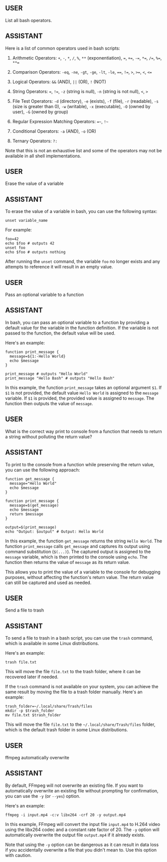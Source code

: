 ## USER
List all bash operators.

## ASSISTANT
Here is a list of common operators used in bash scripts:

1. Arithmetic Operators: `+`, `-`, `*`, `/`, `%`, `**` (exponentiation), `=`, `+=`, `-=`, `*=`, `/=`, `%=`, `**=`

2. Comparison Operators: `-eq`, `-ne`, `-gt`, `-ge`, `-lt`, `-le`, `==`, `!=`, `>`, `>=`, `<`, `<=`

3. Logical Operators: `&&` (AND), `||` (OR), `!` (NOT)

4. String Operators: `=`, `!=`, `-z` (string is null), `-n` (string is not null), `<`, `>`

5. File Test Operators: `-d` (directory), `-e` (exists), `-f` (file), `-r` (readable), `-s` (size is greater than 0), `-w` (writable), `-x` (executable), `-O` (owned by user), `-G` (owned by group)

6. Regular Expression Matching Operators: `=~`, `!~`

7. Conditional Operators: `-a` (AND), `-o` (OR)

8. Ternary Operators: `?:`

Note that this is not an exhaustive list and some of the operators may not be available in all shell implementations.

## USER
Erase the value of a variable

## ASSISTANT
To erase the value of a variable in bash, you can use the following syntax:

```
unset variable_name
```

For example:

```
foo=42
echo $foo # outputs 42
unset foo
echo $foo # outputs nothing
```

After running the `unset` command, the variable `foo` no longer exists and any attempts to reference it will result in an empty value.

## USER
Pass an optional variable to a function

## ASSISTANT
In bash, you can pass an optional variable to a function by providing a default value for the variable in the function definition. If the variable is not passed to the function, the default value will be used.

Here's an example:

```
function print_message {
  message=${1:-Hello World}
  echo $message
}

print_message # outputs "Hello World"
print_message "Hello Bash" # outputs "Hello Bash"
```

In this example, the function `print_message` takes an optional argument `$1`. If `$1` is not provided, the default value `Hello World` is assigned to the `message` variable. If `$1` is provided, the provided value is assigned to `message`. The function then outputs the value of `message`.

## USER
What is the correct way print to console from a function that needs to return a string without polluting the return value?

## ASSISTANT
To print to the console from a function while preserving the return value, you can use the following approach:

```
function get_message {
  message="Hello World"
  echo $message
}

function print_message {
  message=$(get_message)
  echo $message
  return $message
}

output=$(print_message)
echo "Output: $output" # Output: Hello World
```

In this example, the function `get_message` returns the string `Hello World`. The function `print_message` calls `get_message` and captures its output using command substitution (`$(...)`). The captured output is assigned to the `message` variable, which is then printed to the console using `echo`. The function then returns the value of `message` as its return value.

This allows you to print the value of a variable to the console for debugging purposes, without affecting the function's return value. The return value can still be captured and used as needed.

## USER
Send a file to trash

## ASSISTANT
To send a file to trash in a bash script, you can use the `trash` command, which is available in some Linux distributions.

Here's an example:

```
trash file.txt
```

This will move the file `file.txt` to the trash folder, where it can be recovered later if needed.

If the `trash` command is not available on your system, you can achieve the same result by moving the file to a trash folder manually. Here's an example:

```
trash_folder=~/.local/share/Trash/files
mkdir -p $trash_folder
mv file.txt $trash_folder
```

This will move the file `file.txt` to the `~/.local/share/Trash/files` folder, which is the default trash folder in some Linux distributions.

## USER
ffmpeg automatically overwrite

## ASSISTANT
By default, FFmpeg will not overwrite an existing file. If you want to automatically overwrite an existing file without prompting for confirmation, you can use the `-y` (or `--yes`) option.

Here's an example:

```
ffmpeg -i input.mp4 -c:v libx264 -crf 20 -y output.mp4
```

In this example, FFmpeg will convert the input file `input.mp4` to H.264 video using the libx264 codec and a constant rate factor of 20. The `-y` option will automatically overwrite the output file `output.mp4` if it already exists.

Note that using the `-y` option can be dangerous as it can result in data loss if you accidentally overwrite a file that you didn't mean to. Use this option with caution.